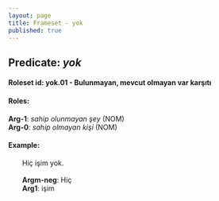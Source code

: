 ```yaml
---
layout: page
title: Frameset - yok
published: true
---
```

<h2>Predicate: <i>yok</i></h2>
<h4>Roleset id: yok.01 - Bulunmayan, mevcut olmayan var karşıtı<br>
<h4>Roles:</h4>
<b>Arg-1</b>: <i>sahip olunmayan şey</i>  (NOM) <br>
<b>Arg-0</b>: <i>sahip olmayan kişi</i>  (NOM) <br>
<h4>Example:</h4>
&emsp;&emsp;Hiç işim yok.<br><br>
&emsp;&emsp;<b>Argm-neg</b>:  Hiç<br>
&emsp;&emsp;<b>Arg1</b>:  işim<br>

